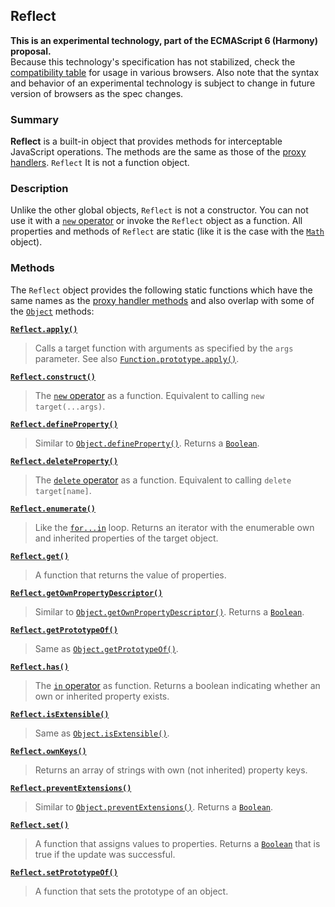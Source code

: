 ## Reflect

**This is an experimental technology, part of the ECMAScript 6 (Harmony) proposal.**  
Because this technology's specification has not stabilized, check the [compatibility table][0] for usage in various browsers. Also note that the syntax and behavior of an experimental technology is subject to change in future version of browsers as the spec changes.

### Summary

**Reflect** is a built-in object that provides methods for interceptable JavaScript operations. The methods are the same as those of the [proxy handlers][1]. `Reflect` It is not a function object.

### Description

Unlike the other global objects, `Reflect` is not a constructor. You can not use it with a [`new` operator][2] or invoke the `Reflect` object as a function. All properties and methods of `Reflect` are static (like it is the case with the [`Math`][3] object).

### Methods

The `Reflect` object provides the following static functions which have the same names as the [proxy handler methods][1] and also overlap with some of the [`Object`][4] methods:

**[`Reflect.apply()`][5]**

> Calls a target function with arguments as specified by the `args` parameter. See also [`Function.prototype.apply()`][6].

**[`Reflect.construct()`][7]**

> The [`new` operator][2] as a function. Equivalent to calling `new target(...args)`.

**[`Reflect.defineProperty()`][8]**

> Similar to [`Object.defineProperty()`][9]. Returns a [`Boolean`][10].

**[`Reflect.deleteProperty()`][11]**

> The [`delete` operator][12] as a function. Equivalent to calling `delete target[name]`.

**[`Reflect.enumerate()`][13]**

> Like the [`for...in`][14] loop. Returns an iterator with the enumerable own and inherited properties of the target object.

**[`Reflect.get()`][15]**

> A function that returns the value of properties.

**[`Reflect.getOwnPropertyDescriptor()`][16]**

> Similar to [`Object.getOwnPropertyDescriptor()`][17]. Returns a [`Boolean`][10].

**[`Reflect.getPrototypeOf()`][18]**

> Same as [`Object.getPrototypeOf()`][19].

**[`Reflect.has()`][20]**

> The [`in` operator][21] as function. Returns a boolean indicating whether an own or inherited property exists.

**[`Reflect.isExtensible()`][22]**

> Same as [`Object.isExtensible()`][23].

**[`Reflect.ownKeys()`][24]**

> Returns an array of strings with own (not inherited) property keys.

**[`Reflect.preventExtensions()`][25]**

> Similar to [`Object.preventExtensions()`][26]. Returns a [`Boolean`][10].

**[`Reflect.set()`][27]**

> A function that assigns values to properties. Returns a [`Boolean`][10] that is true if the update was successful.

**[`Reflect.setPrototypeOf()`][28]**

> A function that sets the prototype of an object.



[0]: #Browser_compatibility
[1]: https://developer.mozilla.org/en/docs/Web/JavaScript/Reference/Global_Objects/Proxy/handler
[2]: https://developer.mozilla.org/en/docs/Web/JavaScript/Reference/Operators/new
[3]: https://developer.mozilla.org/en/docs/Web/JavaScript/Reference/Global_Objects/Math "Math is a built-in object that has properties and methods for mathematical constants and functions. Not a function object."
[4]: https://developer.mozilla.org/en/docs/Web/JavaScript/Reference/Global_Objects/Object "The Object constructor creates an object wrapper."
[5]: https://developer.mozilla.org/en/docs/Web/JavaScript/Reference/Global_Objects/Reflect/apply "The documentation about this has not yet been written; please consider contributing!"
[6]: https://developer.mozilla.org/en/docs/Web/JavaScript/Reference/Global_Objects/Function/apply "The apply() method calls a function with a given this value and arguments provided as an array (or an array-like object)."
[7]: https://developer.mozilla.org/en/docs/Web/JavaScript/Reference/Global_Objects/Reflect/construct "The documentation about this has not yet been written; please consider contributing!"
[8]: https://developer.mozilla.org/en/docs/Web/JavaScript/Reference/Global_Objects/Reflect/defineProperty "The documentation about this has not yet been written; please consider contributing!"
[9]: https://developer.mozilla.org/en/docs/Web/JavaScript/Reference/Global_Objects/Object/defineProperty "The Object.defineProperty() method defines a new property directly on an object, or modifies an existing property on an object, and returns the object."
[10]: https://developer.mozilla.org/en/docs/Web/JavaScript/Reference/Global_Objects/Boolean "The Boolean object is an object wrapper for a boolean value."
[11]: https://developer.mozilla.org/en/docs/Web/JavaScript/Reference/Global_Objects/Reflect/deleteProperty "The documentation about this has not yet been written; please consider contributing!"
[12]: https://developer.mozilla.org/en/docs/Web/JavaScript/Reference/Operators/delete
[13]: https://developer.mozilla.org/en/docs/Web/JavaScript/Reference/Global_Objects/Reflect/enumerate "The documentation about this has not yet been written; please consider contributing!"
[14]: https://developer.mozilla.org/en/docs/Web/JavaScript/Reference/Statements/for...in
[15]: https://developer.mozilla.org/en/docs/Web/JavaScript/Reference/Global_Objects/Reflect/get "The documentation about this has not yet been written; please consider contributing!"
[16]: https://developer.mozilla.org/en/docs/Web/JavaScript/Reference/Global_Objects/Reflect/getOwnPropertyDescriptor "The documentation about this has not yet been written; please consider contributing!"
[17]: https://developer.mozilla.org/en/docs/Web/JavaScript/Reference/Global_Objects/Object/getOwnPropertyDescriptor "The Object.getOwnPropertyDescriptor() method returns a property descriptor for an own property (that is, one directly present on an object, not present by dint of being along an object's prototype chain) of a given object."
[18]: https://developer.mozilla.org/en/docs/Web/JavaScript/Reference/Global_Objects/Reflect/getPrototypeOf "The documentation about this has not yet been written; please consider contributing!"
[19]: https://developer.mozilla.org/en/docs/Web/JavaScript/Reference/Global_Objects/Object/getPrototypeOf "The Object.getPrototypeOf() method returns the prototype (i.e. the value of the internal [[Prototype]] property) of the specified object."
[20]: https://developer.mozilla.org/en/docs/Web/JavaScript/Reference/Global_Objects/Reflect/has "The documentation about this has not yet been written; please consider contributing!"
[21]: https://developer.mozilla.org/en/docs/Web/JavaScript/Reference/Operators/in
[22]: https://developer.mozilla.org/en/docs/Web/JavaScript/Reference/Global_Objects/Reflect/isExtensible "The documentation about this has not yet been written; please consider contributing!"
[23]: https://developer.mozilla.org/en/docs/Web/JavaScript/Reference/Global_Objects/Object/isExtensible "The Object.isExtensible() method determines if an object is extensible (whether it can have new properties added to it)."
[24]: https://developer.mozilla.org/en/docs/Web/JavaScript/Reference/Global_Objects/Reflect/ownKeys "The documentation about this has not yet been written; please consider contributing!"
[25]: https://developer.mozilla.org/en/docs/Web/JavaScript/Reference/Global_Objects/Reflect/preventExtensions "The documentation about this has not yet been written; please consider contributing!"
[26]: https://developer.mozilla.org/en/docs/Web/JavaScript/Reference/Global_Objects/Object/preventExtensions "The Object.preventExtensions() method prevents new properties from ever being added to an object (i.e. prevents future extensions to the object)."
[27]: https://developer.mozilla.org/en/docs/Web/JavaScript/Reference/Global_Objects/Reflect/set "The documentation about this has not yet been written; please consider contributing!"
[28]: https://developer.mozilla.org/en/docs/Web/JavaScript/Reference/Global_Objects/Reflect/setPrototypeOf "The documentation about this has not yet been written; please consider contributing!"